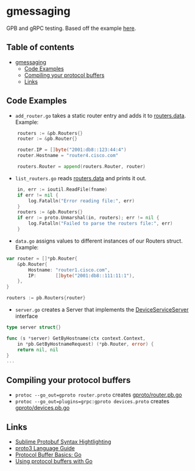 # gmessaging

GPB and gRPC testing. Based off the example [here](https://github.com/google/protobuf/tree/master/examples).

## Table of contents

- [gmessaging](#gmessaging)
  * [Code Examples](#code-examples)
  * [Compiling your protocol buffers](#compiling-your-protocol-buffers)
  * [Links](#links)

## Code Examples

* `add_router.go` takes a static router entry and adds it to [routers.data](routers.data). Example:

```go
	routers := &pb.Routers{}
	router := &pb.Router{}

	router.IP = []byte("2001:db8::123:44:4")
	router.Hostname = "router4.cisco.com"

	routers.Router = append(routers.Router, router)
```

* `list_routers.go` reads [routers.data](routers.data) and prints it out.

```go
	in, err := ioutil.ReadFile(fname)
	if err != nil {
		log.Fatalln("Error reading file:", err)
	}
	routers := &pb.Routers{}
	if err := proto.Unmarshal(in, routers); err != nil {
		log.Fatalln("Failed to parse the routers file:", err)
	}
```

* `data.go` assigns values to different instances of our Routers struct. Example:

```go
var router = []*pb.Router{
	&pb.Router{
		Hostname: "router1.cisco.com",
		IP:       []byte("2001:db8::111:11:1"),
	},
}

routers := pb.Routers{router}
```

* `server.go` creates a Server that implements the [DeviceServiceServer](gproto/devices.pb.go#L256) interface

```go
type server struct{}

func (s *server) GetByHostname(ctx context.Context,
	in *pb.GetByHostnameRequest) (*pb.Router, error) {
	return nil, nil
}
...
```

## Compiling your protocol buffers

* `protoc --go_out=gproto router.proto` creates [gproto/router.pb.go](gproto/router.pb.go)
* `protoc --go_out=plugins=grpc:gproto devices.proto` creates [gproto/devices.pb.go](gproto/devices.pb.go)

## Links

* [Sublime Protobuf Syntax Hightlighting](https://packagecontrol.io/packages/Protobuf%20Syntax%20Hightlighting)
* [proto3 Language Guide](https://developers.google.com/protocol-buffers/docs/proto3)
* [Protocol Buffer Basics: Go](https://developers.google.com/protocol-buffers/docs/gotutorial)
* [Using protocol buffers with Go](https://github.com/golang/protobuf#using-protocol-buffers-with-go)